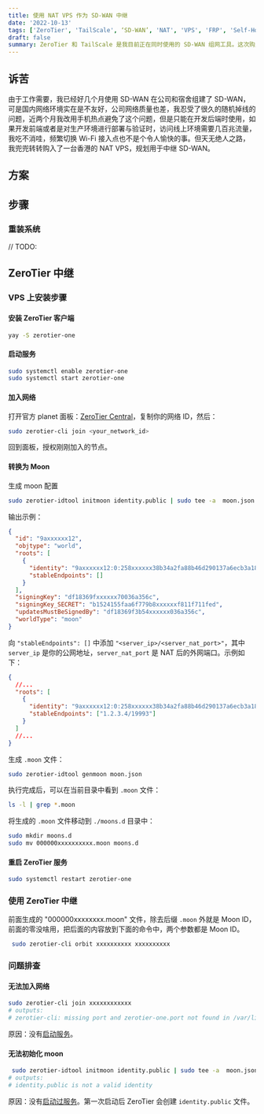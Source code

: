 ```yaml
---
title: 使用 NAT VPS 作为 SD-WAN 中继
date: '2022-10-13'
tags: ['ZeroTier', 'TailScale', ‘SD-WAN’, 'NAT', 'VPS', 'FRP', 'Self-Hosted']
draft: false
summary: ZeroTier 和 TailScale 是我目前正在同时使用的 SD-WAN 组网工具。这次购入了一台 NAT VPS，准备用它中继 ZeroTier 和 TailScale。
---
```


## 诉苦

由于工作需要，我已经好几个月使用 SD-WAN 在公司和宿舍组建了 SD-WAN，可是国内网络环境实在是不友好，公司网络质量也差，我忍受了很久的随机掉线的问题，近两个月我改用手机热点避免了这个问题，但是只能在开发后端时使用，如果开发前端或者是对生产环境进行部署与验证时，访问线上环境需要几百兆流量，我吃不消哇，频繁切换 Wi-Fi 接入点也不是个令人愉快的事。但天无绝人之路，我兜兜转转购入了一台香港的 NAT VPS，规划用于中继 SD-WAN。

## 方案

## 步骤

### 重装系统

// TODO:

## ZeroTier 中继

### VPS 上安装步骤

#### 安装 ZeroTier 客户端

```bash
yay -S zerotier-one
```

#### 启动服务

```bash
sudo systemctl enable zerotier-one
sudo systemctl start zerotier-one
```

#### 加入网络

打开官方 planet 面板：[ZeroTier Central](https://my.zerotier.com/)，复制你的网络 ID，然后：

```bash
sudo zerotier-cli join <your_network_id>
```

回到面板，授权刚刚加入的节点。

#### 转换为 Moon

生成 moon 配置

```bash
sudo zerotier-idtool initmoon identity.public | sudo tee -a  moon.json
```

输出示例：

```json
{
  "id": "9axxxxxx12",
  "objtype": "world",
  "roots": [
    {
      "identity": "9axxxxxx12:0:258xxxxxx38b34a2fa88b46d290137a6ecb3a185dacdaee957c30e33f1977ca7e",
      "stableEndpoints": []
    }
  ],
  "signingKey": "df18369fxxxxxx70036a356c",
  "signingKey_SECRET": "b1524155faa6f779b8xxxxxxf811f711fed",
  "updatesMustBeSignedBy": "df18369f3b54xxxxxx036a356c",
  "worldType": "moon"
}
```

向 `"stableEndpoints": []` 中添加 `"<server_ip>/<server_nat_port>"`，其中 `server_ip` 是你的公网地址，`server_nat_port` 是 NAT 后的外网端口。示例如下：

```json
{
  //...
  "roots": [
    {
      "identity": "9axxxxxx12:0:258xxxxxx38b34a2fa88b46d290137a6ecb3a185dacdaee957c30e33f1977ca7e",
      "stableEndpoints": ["1.2.3.4/19993"]
    }
  ]
  //...
}
```

生成 `.moon` 文件：

```bash
sudo zerotier-idtool genmoon moon.json
```

执行完成后，可以在当前目录中看到 `.moon` 文件：

```bash
ls -l | grep *.moon
```

将生成的 `.moon` 文件移动到 `./moons.d` 目录中：

```bash
sudo mkdir moons.d
sudo mv 000000xxxxxxxxxx.moon moons.d
```

#### 重启 ZeroTier 服务

```bash
sudo systemctl restart zerotier-one
```

### 使用 ZeroTier 中继

前面生成的 "000000xxxxxxxx.moon" 文件，除去后缀 `.moon` 外就是 Moon ID，前面的零没啥用，把后面的内容放到下面的命令中，两个参数都是 Moon ID。

```bash
 sudo zerotier-cli orbit xxxxxxxxxx xxxxxxxxxx
```

### 问题排查

#### 无法加入网络

```bash
sudo zerotier-cli join xxxxxxxxxxxx
# outputs:
# zerotier-cli: missing port and zerotier-one.port not found in /var/lib/zerotier-one
```

原因：没有[启动服务](#启动服务)。

#### 无法初始化 moon

```bash
 sudo zerotier-idtool initmoon identity.public | sudo tee -a  moon.json
# outputs:
# identity.public is not a valid identity
```

原因：没有[启动过服务](#启动服务)。第一次启动后 ZeroTier 会创建 `identity.public` 文件。
